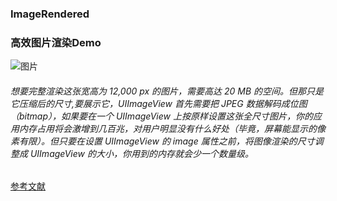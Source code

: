 ### ImageRendered
### 高效图片渲染Demo
![图片](https://eoimages.gsfc.nasa.gov/images/imagerecords/78000/78314/VIIRS_3Feb2012_front.jpg)
###### 想要完整渲染这张宽高为 12,000 px 的图片，需要高达 20 MB 的空间。但那只是它压缩后的尺寸,要展示它，UIImageView 首先需要把 JPEG 数据解码成位图（bitmap），如果要在一个 UIImageView 上按原样设置这张全尺寸图片，你的应用内存占用将会激增到几百兆，对用户明显没有什么好处（毕竟，屏幕能显示的像素有限）。但只要在设置 UIImageView 的 image 属性之前，将图像渲染的尺寸调整成 UIImageView 的大小，你用到的内存就会少一个数量级。
[参考文献](https://nshipster.com/image-resizing/)
